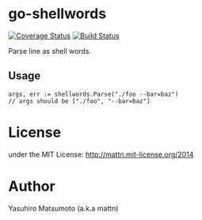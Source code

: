 # go-shellwords

[![Coverage Status](https://coveralls.io/repos/mattn/go-shellwords/badge.png?branch=master)](https://coveralls.io/r/mattn/go-shellwords?branch=master)
[![Build Status](https://travis-ci.org/mattn/go-shellwords.svg?branch=master)](https://travis-ci.org/mattn/go-shellwords)

Parse line as shell words.

## Usage

```
args, err := shellwords.Parse("./foo --bar=baz")
// args should be ["./foo", "--bar=baz"]
```

# License

under the MIT License: http://mattn.mit-license.org/2014

# Author

Yasuhiro Matsumoto (a.k.a mattn)
